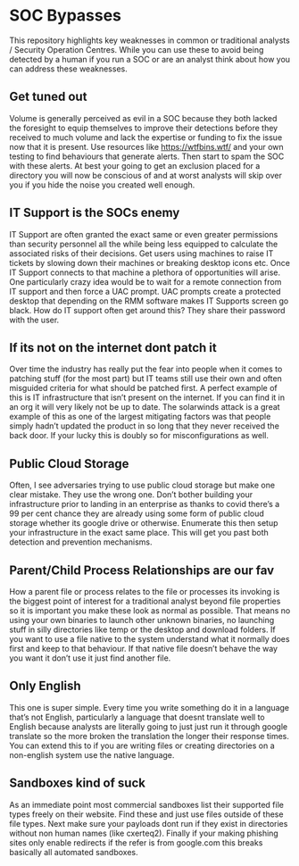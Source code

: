 # SOC Bypasses

This repository highlights key weaknesses in common or traditional analysts / Security Operation Centres. While you can use these to avoid being detected by a human if you run a SOC or are an analyst think about how you can address these weaknesses.

## Get tuned out

Volume is generally perceived as evil in a SOC because they both lacked the foresight to equip themselves to improve their detections before they received to much volume and lack the expertise or funding to fix the issue now that it is present. Use resources like https://wtfbins.wtf/ and your own testing to find behaviours that generate alerts. Then start to spam the SOC with these alerts. At best your going to get an exclusion placed for a directory you will now be conscious of and at worst analysts will skip over you if you hide the noise you created well enough.

## IT Support is the SOCs enemy

IT Support are often granted the exact same or even greater permissions than security personnel all the while being less equipped to calculate the associated risks of their decisions. Get users using machines to raise IT tickets by slowing down their machines or breaking desktop icons etc. Once IT Support connects to that machine a plethora of opportunities will arise. One particularly crazy idea would be to wait for a remote connection from IT support and then force a UAC prompt. UAC prompts create a protected desktop that depending on the RMM software makes IT Supports screen go black. How do IT support often get around this? They share their password with the user.


## If its not on the internet dont patch it

Over time the industry has really put the fear into people when it comes to patching stuff (for the most part) but IT teams still use their own and often misguided criteria for what should be patched first. A perfect example of this is IT infrastructure that isn’t present on the internet. If you can find it in an org it will very likely not be up to date. The solarwinds attack is a great example of this as one of the largest mitigating factors was that people simply hadn’t updated the product in so long that they never received the back door. If your lucky this is doubly so for misconfigurations as well.

## Public Cloud Storage

Often, I see adversaries trying to use public cloud storage but make one clear mistake. They use the wrong one. Don’t bother building your infrastructure prior to landing in an enterprise as thanks to covid there’s a 99 per cent chance they are already using some form of public cloud storage whether its google drive or otherwise. Enumerate this then setup your infrastructure in the exact same place. This will get you past both detection and prevention mechanisms.  

## Parent/Child Process Relationships are our fav

How a parent file or process relates to the file or processes its invoking is the biggest point of interest for a traditional analyst beyond file properties so it is important you make these look as normal as possible. That means no using your own binaries to launch other unknown binaries, no launching stuff in silly directories like temp or the desktop and download folders. If you want to use a file native to the system understand what it normally does first and keep to that behaviour. If that native file doesn’t behave the way you want it don’t use it just find another file.

## Only English

This one is super simple. Every time you write something do it in a language that’s not English, particularly a language that doesnt translate well to English because analysts are literally going to just just run it through google translate so the more broken the translation the longer their response times. You can extend this to if you are writing files or creating directories on a non-english system use the native language.

## Sandboxes kind of suck

As an immediate point most commercial sandboxes list their supported file types freely on their website. Find these and just use files outside of these file types. Next make sure your payloads dont run if they exist in directories without non human names (like cxerteq2). Finally if your making phishing sites only enable redirects if the refer is from google.com this breaks basically all automated sandboxes.
